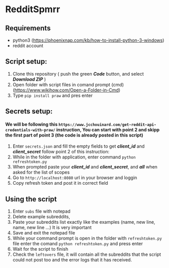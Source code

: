 # RedditSpmrr

## Requirements

 - python3 (https://phoenixnap.com/kb/how-to-install-python-3-windows)
 - reddit account 

## Script setup:

  1. Clone this repository ( push the green ***Code*** button, and select ***Download ZIP*** ) 
  2. Open folder with script files in comand prompt (cmd) (https://www.wikihow.com/Open-a-Folder-in-Cmd)
  3. Type `pip install praw` and pres enter

## Secrets setup:
 #### We will be following this `https://www.jcchouinard.com/get-reddit-api-credentials-with-praw/` instruction, You can start with point 2 and skipp the first part of point 3 (the code is already posted in this script)
 
  1. Enter `secrets.json` and fill the empty fields to get ***client_id*** and ***client_secret*** follow point 2 of this instruction: 
  2. While in the folder with application, enter command `python refreshtoken.py`
  3. When prompted paste your ***client_id*** and ***client_secret***, and ***all*** when asked for the list of scopes
  4. Go to `http://localhost:8080` url in your browser and loggin
  5. Copy refresh token and post it in correct field

## Using the script

  1. Enter `subs` file with notepad
  2. Delete example subreddits, 
  3. Paste your subreddits list exactly like the examples (name, new line, name, new line ...) It is very important
  4. Save and exit the notepad file
  5. While your command prompt is open in the folder with `refreshtoken.py` file enter the comand `python refreshtoken.py` and press enter
  6. Wait for the script to finish 
  7. Check the `leftovers` file, it will contain all the subreddits that the script could not post too and the error logs that it has received.
